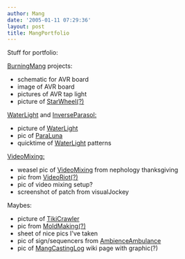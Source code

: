 ```yaml
---
author: Mang
date: '2005-01-11 07:29:36'
layout: post
title: MangPortfolio
---
```


Stuff for portfolio:

[BurningMang](BurningMang.html) projects:

* schematic for AVR board
* image of AVR board
* pictures of AVR tap light
* picture of [StarWheel(?)](StarWheel(?).html)

[WaterLight](WaterLight.html) and [InverseParasol:](InverseParasol:.html)

* picture of [WaterLight](WaterLight.html)
* pic of [ParaLuna](ParaLuna.html)
* quicktime of [WaterLight](WaterLight.html) patterns

[VideoMixing:](VideoMixing:.html)

* weasel pic of [VideoMixing](VideoMixing.html) from nephology thanksgiving
* pic from [VideoRiot(?)](VideoRiot(?).html)
* pic of video mixing setup?
* screenshot of patch from visualJockey

Maybes:

* picture of [TikiCrawler](TikiCrawler.html)
* pic from [MoldMaking(?)](MoldMaking(?).html)
* sheet of nice pics I've taken
* pic of sign/sequencers from [AmbienceAmbulance](AmbienceAmbulance.html)
* pic of [MangCastingLog](MangCastingLog.html) wiki page with graphic(?)
